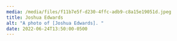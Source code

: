 ```yaml
---
media: /media/files/f11b7e5f-d230-4ffc-adb9-c8a15e19051d.jpeg
title: Joshua Edwards
alt: "A photo of [Joshua Edwards]. "
date: 2022-06-24T13:50:00-0500
---
```

